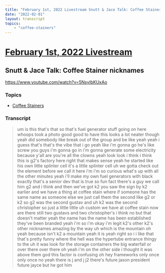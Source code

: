```yaml
---
title: "February 1st, 2022 Livestream Snutt & Jace Talk: Coffee Stainer nicknames"
date: "2022-02-01"
layout: transcript
topics:
    - "coffee-stainers"
---
```

# [February 1st, 2022 Livestream](../2022-02-01.md)
## Snutt & Jace Talk: Coffee Stainer nicknames
https://www.youtube.com/watch?v=5NsyIbKUxAo

### Topics
* [Coffee Stainers](../topics/coffee-stainers.md)

### Transcript

> um is this that's that so that's fuel generator stuff going on here whoops took a photo good good to have this looks a lot neater though yeah did somebody like break out of the group and be like yeah yeah i guess that's that's the vibe that i go yeah like i'm gonna go he's like screw you guys i'm gonna go in i'm gonna generate some electricity because y'all are you're all the clowns yeah look look i think i think this is g2's factory here right that makes sense yeah he started like his own little splinter cell it's a little splinter cell uh we gotta check out the element before we call it here i'm i'm so curious what's up with all the other minutes yeah i'll make my own fuel generators with black exactly that's a senior dev that is true so fun fact there's a guy we call him g2 and i think and then we've got k2 you saw the sign by k2 earlier and we have a thing at coffee stain where if someone has the same name as someone else we just call them the second like g2 or k2 so g2 was the second gustav and uh k2 was the second christopher so just a little little uh custom we have at coffee stain now are there still two gustavs and two christopher's i think no but that doesn't matter yeah the name has the name has been established they've been branded yeah i'm so i'm okay i'm legit k2's other k2's other nicknames amazing by the way uh which is the mountain oh yeah because isn't k2 a mountain yeah it is yeah right so i i like that that's pretty funny where the hell was the hypertube entrance thingy to the uh it was look for the storage containers the big waterfall or over there over there oh yeah i'm on the other side i thought it was above them god this factor is confusing oh hey frameworks only once only once no yeah there is j and j j2 there's future jason president future jayce but he got him
